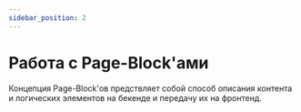 ```yaml
---
sidebar_position: 2
---
```


# Работа с Page-Block'ами

Концепция Page-Block'ов предствляет собой способ описания контента и логических элементов на бекенде и передачу их на фронтенд.
